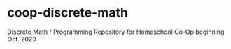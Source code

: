 # coop-discrete-math
Discrete Math / Programming Repository for Homeschool Co-Op beginning Oct. 2023

